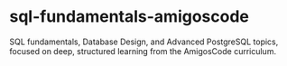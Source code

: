 # sql-fundamentals-amigoscode
SQL fundamentals, Database Design, and Advanced PostgreSQL topics, focused on deep, structured learning from the AmigosCode curriculum.
